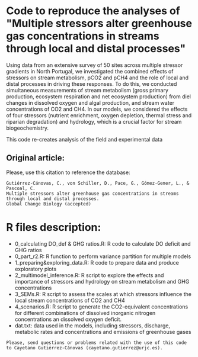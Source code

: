# Code to reproduce the analyses of "Multiple stressors alter greenhouse gas concentrations in streams through local and distal processes"

Using data from an extensive survey of 50 sites across multiple stressor gradients in North Portugal, we investigated the combined effects of stressors on stream metabolism, pCO2 and pCH4 and the role of local and distal processes in driving these responses. To do this, we conducted simultaneous measurements of stream metabolism (gross primary production, ecosystem respiration and net ecosystem production) from diel changes in dissolved oxygen and algal production, and stream water concentrations of CO2 and CH4. In our models, we considered the effects of four stressors (nutrient enrichment, oxygen depletion, thermal stress and riparian degradation) and hydrology, which is a crucial factor for stream biogeochemistry.   

This code re-creates analysis of the field and experimental data

## Original article:

Please, use this citation to reference the database:
```
Gutiérrez-Cánovas, C., von Schiller, D., Pace, G., Gómez-Gener, L., & Pascoal, C.
Multiple stressors alter greenhouse gas concentrations in streams through local and distal processes.
Global Change Biology (accepted)
```

# R files description:

* 0_calculating DO_def & GHG ratios.R: R code to calculate DO deficit and GHG ratios
* 0_part_r2.R: R function to perform variance partition for multiple models
* 1_preparing&exploring_data.R: R code to prepare data and produce exploratory plots
* 2_multimodel_inference.R: R script to explore the effects and importance of stressors and hydrology on stream metabolism and GHG concentrations
* 3_SEMs.R: R script to assess the scales at which stressors influence the local stream concentrations of CO2 and CH4
* 4_scenarios.R: R script to generate the CO2-equivalent concentrations for different combinations of dissolved inorganic nitrogen concentrations an dissolved oxygen deficit.
* dat.txt: data used in the models, including stressors, discharge, metabolic rates and concentrations and emissions of greenhouse gases


```
Please, send questions or problems related with the use of this code to Cayetano Gutiérrez-Cánovas (cayetano.gutierrez@urjc.es).

